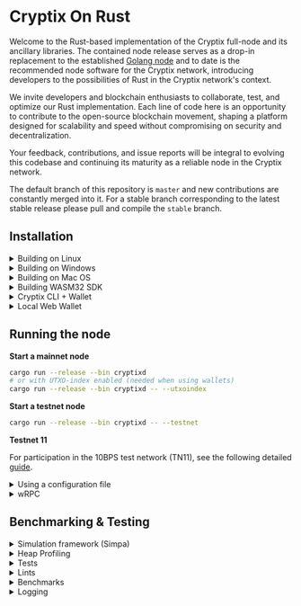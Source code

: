 
<h1>Cryptix On Rust</h1>

Welcome to the Rust-based implementation of the Cryptix full-node and its ancillary libraries. The contained node release serves as a drop-in replacement to the established <a href="https://github.com/cryptix-network/cryptixd">Golang node</a> and to date is the recommended node software for the Cryptix network, introducing developers to the possibilities of Rust in the Cryptix network's context.

We invite developers and blockchain enthusiasts to collaborate, test, and optimize our Rust implementation. Each line of code here is an opportunity to contribute to the open-source blockchain movement, shaping a platform designed for scalability and speed without compromising on security and decentralization.

Your feedback, contributions, and issue reports will be integral to evolving this codebase and continuing its maturity as a reliable node in the Cryptix network.

The default branch of this repository is `master` and new contributions are constantly merged into it. For a stable branch corresponding to the latest stable release please pull and compile the `stable` branch. 

## Installation
  <details>
  <summary>Building on Linux</summary>

  1. Install general prerequisites

      ```bash
      sudo apt install curl git build-essential libssl-dev pkg-config
      ```

  2. Install Protobuf (required for gRPC)

      ```bash
      sudo apt install protobuf-compiler libprotobuf-dev #Required for gRPC
      ```
  3. Install the clang toolchain (required for RocksDB and WASM secp256k1 builds)

      ```bash
      sudo apt-get install clang-format clang-tidy \
      clang-tools clang clangd libc++-dev \
      libc++1 libc++abi-dev libc++abi1 \
      libclang-dev libclang1 liblldb-dev \
      libllvm-ocaml-dev libomp-dev libomp5 \
      lld lldb llvm-dev llvm-runtime \
      llvm python3-clang
      ```
  3. Install the [rust toolchain](https://rustup.rs/)

     If you already have rust installed, update it by running: `rustup update`
  4. Install wasm-pack
      ```bash
      cargo install wasm-pack
      ```
  4. Install wasm32 target
      ```bash
      rustup target add wasm32-unknown-unknown
      ```
  5. Clone the repo
      ```bash
      git clone https://github.com/cryptix-network/rusty-cryptix
      cd rusty-cryptix
      ```
  </details>



  <details>
  <summary>Building on Windows</summary>


  1. [Install Git for Windows](https://gitforwindows.org/) or an alternative Git distribution.

  2. Install [Protocol Buffers](https://github.com/protocolbuffers/protobuf/releases/download/v21.10/protoc-21.10-win64.zip) and add the `bin` directory to your `Path`


3. Install [LLVM-15.0.6-win64.exe](https://github.com/llvm/llvm-project/releases/download/llvmorg-15.0.6/LLVM-15.0.6-win64.exe)

    Add the `bin` directory of the LLVM installation (`C:\Program Files\LLVM\bin`) to PATH

    set `LIBCLANG_PATH` environment variable to point to the `bin` directory as well

    **IMPORTANT:** Due to C++ dependency configuration issues, LLVM `AR` installation on Windows may not function correctly when switching between WASM and native C++ code compilation (native `RocksDB+secp256k1` vs WASM32 builds of `secp256k1`). Unfortunately, manually setting `AR` environment variable also confuses C++ build toolchain (it should not be set for native but should be set for WASM32 targets). Currently, the best way to address this, is as follows: after installing LLVM on Windows, go to the target `bin` installation directory and copy or rename `LLVM_AR.exe` to `AR.exe`.

  4. Install the [rust toolchain](https://rustup.rs/)

     If you already have rust installed, update it by running: `rustup update`
  5. Install wasm-pack
      ```bash
      cargo install wasm-pack
      ```
  6. Install wasm32 target
      ```bash
      rustup target add wasm32-unknown-unknown
      ```
  7. Clone the repo
      ```bash
      git clone https://github.com/cryptix-network/rusty-cryptix
      cd rusty-cryptix
      cargo build --release --bin cryptixd 
      ```
 </details>


  <details>
  <summary>Building on Mac OS</summary>


  1. Install Protobuf (required for gRPC)
      ```bash
      brew install protobuf
      ```
  2. Install llvm.

      The default XCode installation of `llvm` does not support WASM build targets.
To build WASM on MacOS you need to install `llvm` from homebrew (at the time of writing, the llvm version for MacOS is 16.0.1).
      ```bash
      brew install llvm
      ```

      **NOTE:** Homebrew can use different keg installation locations depending on your configuration. For example:
      - `/opt/homebrew/opt/llvm` -> `/opt/homebrew/Cellar/llvm/16.0.1`
      - `/usr/local/Cellar/llvm/16.0.1`

      To determine the installation location you can use `brew list llvm` command and then modify the paths below accordingly:
      ```bash
      % brew list llvm
      /usr/local/Cellar/llvm/16.0.1/bin/FileCheck
      /usr/local/Cellar/llvm/16.0.1/bin/UnicodeNameMappingGenerator
      ...
      ```
      If you have `/opt/homebrew/Cellar`, then you should be able to use `/opt/homebrew/opt/llvm`.

      Add the following to your `~/.zshrc` file:
      ```bash
      export PATH="/opt/homebrew/opt/llvm/bin:$PATH"
      export LDFLAGS="-L/opt/homebrew/opt/llvm/lib"
      export CPPFLAGS="-I/opt/homebrew/opt/llvm/include"
      export AR=/opt/homebrew/opt/llvm/bin/llvm-ar
      ```

      Reload the `~/.zshrc` file
      ```bash
      source ~/.zshrc
      ```
  3. Install the [rust toolchain](https://rustup.rs/)

     If you already have rust installed, update it by running: `rustup update`
  4. Install wasm-pack
      ```bash
      cargo install wasm-pack
      ```
  4. Install wasm32 target
      ```bash
      rustup target add wasm32-unknown-unknown
      ```
  5. Clone the repo
      ```bash
      git clone https://github.com/cryptix-network/rusty-cryptix
      cd rusty-cryptix
      ```

 </details>

  <details>

  <summary>Building WASM32 SDK</summary>

  Rust WebAssembly (WASM) refers to the use of the Rust programming language to write code that can be compiled into WebAssembly, a binary instruction format that runs in web browsers and NodeJs. This allows for easy development using JavaScript and TypeScript programming languages while retaining the benefits of Rust.

  WASM SDK components can be built from sources by running:
    - `./build-release` - build a full release package (includes both release and debug builds for web and nodejs targets)
    - `./build-docs` - build TypeScript documentation
    - `./build-web` - release web build
    - `./build-web-dev` - development web build
    - `./build-nodejs` - release nodejs build
    - `./build-nodejs-dev` - development nodejs build

  IMPORTANT: do not use `dev` builds in production. They are significantly larger, slower and include debug symbols.

### Requirements

  - NodeJs (v20+): https://nodejs.org/en
  - TypeDoc: https://typedoc.org/

### Builds & documentation

  - Release builds: https://github.com/cryptix-network/rusty-cryptix/releases

  </details>
<details>

<summary>
Cryptix CLI + Wallet
</summary>

`cryptix-cli` crate provides a cli-driven RPC interface to the node and a
terminal interface to the Rusty Cryptix Wallet runtime. These wallets are
compatible with WASM SDK Wallet API and Cryptix NG projects.


```bash
cd cli
cargo run --release
```

</details>



<details>

<summary>
Local Web Wallet
</summary>

Run an http server inside of `wallet/wasm/web` folder. If you don't have once, you can use the following:

```bash
cd wallet/wasm/web
cargo install basic-http-server
basic-http-server
```
The *basic-http-server* will serve on port 4000 by default, so open your web browser and load http://localhost:4000

The framework is compatible with all major desktop and mobile browsers.


</details>


## Running the node

  **Start a mainnet node**

  ```bash
  cargo run --release --bin cryptixd
  # or with UTXO-index enabled (needed when using wallets)
  cargo run --release --bin cryptixd -- --utxoindex
  ```
  **Start a testnet node**

  ```bash
cargo run --release --bin cryptixd -- --testnet
  ```

  **Testnet 11**

  For participation in the 10BPS test network (TN11), see the following detailed [guide](docs/testnet11.md).

<details>

  <summary>
Using a configuration file
  </summary>

  ```bash
cargo run --release --bin cryptixd -- --configfile /path/to/configfile.toml
# or
cargo run --release --bin cryptixd -- -C /path/to/configfile.toml
  ```
  - The config file should be a list of \<CLI argument\> = \<value\> separated by newlines.
  - Whitespace around the `=` is fine, `arg=value` and `arg = value` are both parsed correctly.
  - Values with special characters like `.` or `=` will require quoting the value i.e \<CLI argument\> = "\<value\>".
  - Arguments with multiple values should be surrounded with brackets like `addpeer = ["10.0.0.1", "1.2.3.4"]`.

  For example:
  ```
testnet = true
utxoindex = false
disable-upnp = true
perf-metrics = true
appdir = "some-dir"
netsuffix = 11
addpeer = ["10.0.0.1", "1.2.3.4"]
  ```
 Pass the `--help` flag to view all possible arguments

  ```bash
cargo run --release --bin cryptixd -- --help
  ```
</details>

<details>

  <summary>
wRPC
  </summary>

  wRPC subsystem is disabled by default in `cryptixd` and can be enabled via:


  JSON protocol:
  ```bash
  --rpclisten-json = <interface:port>
  # or use the defaults for current network
  --rpclisten-json = default
  ```

  Borsh protocol:
  ```bash
  --rpclisten-borsh = <interface:port>
  # or use the defaults for current network
  --rpclisten-borsh = default
  ```

  **Sidenote:**

  Rusty Cryptix integrates an optional wRPC
  subsystem. wRPC is a high-performance, platform-neutral, Rust-centric, WebSocket-framed RPC
  implementation that can use [Borsh](https://borsh.io/) and JSON protocol encoding.

  JSON protocol messaging
  is similar to JSON-RPC 1.0, but differs from the specification due to server-side
  notifications.

  [Borsh](https://borsh.io/) encoding is meant for inter-process communication. When using [Borsh](https://borsh.io/)
  both client and server should be built from the same codebase.

  JSON protocol is based on
  Cryptix data structures and is data-structure-version agnostic. You can connect to the
  JSON endpoint using any WebSocket library. Built-in RPC clients for JavaScript and
  TypeScript capable of running in web browsers and Node.js are available as a part of
  the Cryptix WASM framework.

</details>


## Benchmarking & Testing


<details>

<summary>Simulation framework (Simpa)</summary>

The current codebase supports a full in-process network simulation, building an actual DAG over virtual time with virtual delay and benchmarking validation time (following the simulation generation).

To see the available commands
```bash
cargo run --release --bin simpa -- --help
```

The following command will run a simulation to produce 1000 blocks with communication delay of 2 seconds and 8 BPS (blocks per second) while attempting to fill each block with up to 200 transactions.

```bash
cargo run --release --bin simpa -- -t=200 -d=2 -b=8 -n=1000
```

</details>




<details>

<summary>Heap Profiling</summary>

Heap-profiling in `cryptixd` and `simpa` can be done by enabling `heap` feature and profile using the `--features` argument

```bash
cargo run --bin cryptixd --profile heap --features=heap
```

It will produce `{bin-name}-heap.json` file in the root of the workdir, that can be inspected by the [dhat-viewer](https://github.com/unofficial-mirror/valgrind/tree/master/dhat)

</details>


<details>

<summary>Tests</summary>


**Run unit and most integration tests**

```bash
cd rusty-cryptix
cargo test --release
// or install nextest and run
```



**Using nextest**

```bash
cd rusty-cryptix
cargo nextest run --release
```

</details>

<details>

<summary>Lints</summary>

```bash
cd rusty-cryptix
./check
```

</details>


<details>

<summary>Benchmarks</summary>

```bash
cd rusty-cryptix
cargo bench
```

</details>

<details>

<summary>Logging</summary>

Logging in `cryptixd` and `simpa` can be [filtered](https://docs.rs/env_logger/0.10.0/env_logger/#filtering-results) by either:

1. Defining the environment variable `RUST_LOG`
2. Adding the --loglevel argument like in the following example:

    ```
    (cargo run --bin cryptixd -- --loglevel info,cryptix_rpc_core=trace,cryptix_grpc_core=trace,consensus=trace,cryptix_core=trace) 2>&1 | tee ~/rusty-cryptix.log
    ```
    In this command we set the `loglevel` to `INFO`.

</details>
